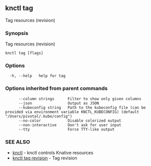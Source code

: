 ## knctl tag

Tag resources (revision)

### Synopsis

Tag resources (revision)

```
knctl tag [flags]
```

### Options

```
  -h, --help   help for tag
```

### Options inherited from parent commands

```
      --column strings      Filter to show only given columns
      --json                Output as JSON
      --kubeconfig string   Path to the kubeconfig file (can be provided via environment variable KNCTL_KUBECONFIG) (default "/Users/pivotal/.kube/config")
      --no-color            Disable colorized output
      --non-interactive     Don't ask for user input
      --tty                 Force TTY-like output
```

### SEE ALSO

* [knctl](knctl.md)	 - knctl controls Knative resources
* [knctl tag revision](knctl_tag_revision.md)	 - Tag revision

